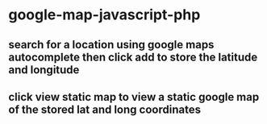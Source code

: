# google-map-javascript-php

## search for a location using google maps autocomplete then click add to store the latitude and longitude 
## click view static map to view a static google map of the stored lat and long coordinates 